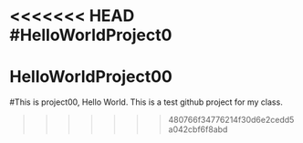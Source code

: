 <<<<<<< HEAD
#HelloWorldProject0
=======
# HelloWorldProject00
#This is project00, Hello World. This is a test github project for my class.

>>>>>>> 480766f34776214f30d6e2cedd5a042cbf6f8abd
